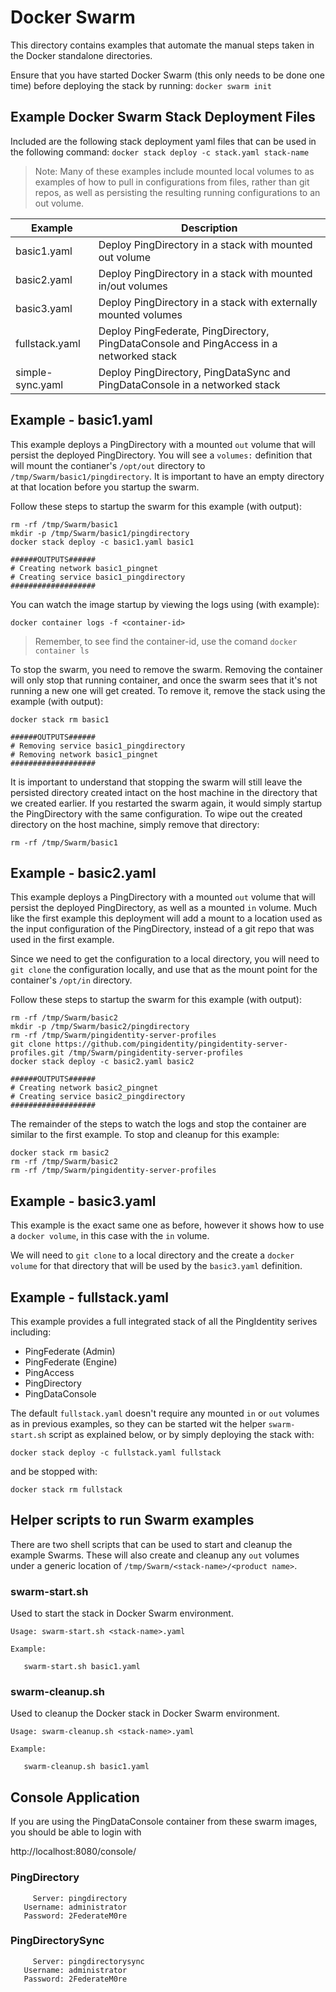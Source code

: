 # Docker Swarm
This directory contains examples that automate the manual steps taken in the Docker standalone directories.

Ensure that you have started Docker Swarm (this only needs to be done one
time) before deploying the stack by running:
`docker swarm init`


## Example Docker Swarm Stack Deployment Files
Included are the following stack deployment yaml files that can be used in the following command:
`docker stack deploy -c stack.yaml stack-name`


> Note: Many of these examples include mounted local volumes to as examples of how to pull in configurations from files, rather than git repos, as well as persisting the
resulting running configurations to an out volume.

| Example            | Description                                         |
|--------------------|-----------------------------------------------------|
| basic1.yaml        | Deploy PingDirectory in a stack with mounted out volume | 
| basic2.yaml        | Deploy PingDirectory in a stack with mounted in/out volumes |
| basic3.yaml        | Deploy PingDirectory in a stack with externally mounted volumes |
| fullstack.yaml     | Deploy PingFederate, PingDirectory, PingDataConsole and PingAccess in a networked stack |
| simple-sync.yaml   | Deploy PingDirectory, PingDataSync and PingDataConsole in a networked stack |

## Example - basic1.yaml
This example deploys a PingDirectory with a mounted `out` volume that will persist the deployed PingDirectory.  You will see a `volumes:` definition that will mount the contianer's `/opt/out` directory to `/tmp/Swarm/basic1/pingdirectory`.  It is 
important to have an empty directory at that location before you startup the swarm.

Follow these steps to startup the swarm for this example (with output):

```
rm -rf /tmp/Swarm/basic1
mkdir -p /tmp/Swarm/basic1/pingdirectory
docker stack deploy -c basic1.yaml basic1

######OUTPUTS######
# Creating network basic1_pingnet
# Creating service basic1_pingdirectory
###################
```

You can watch the image startup by viewing the logs using (with example):

  `docker container logs -f <container-id>`

  > Remember, to see find the container-id, use the comand `docker container ls`

To stop the swarm,  you need to remove the swarm.  Removing the container will only 
stop that running container, and once the swarm sees that it's not running a new one
will get created.  To remove it, remove the stack using the example (with output):

```
docker stack rm basic1

######OUTPUTS######
# Removing service basic1_pingdirectory
# Removing network basic1_pingnet
###################
```

It is important to understand that stopping the swarm will still leave the persisted directory
created intact on the host machine in the directory that we created earlier.  If 
you restarted the swarm again, it would simply startup the PingDirectory with the
same configuration.  To wipe out the created directory on the host machine, simply
remove that directory:

`rm -rf /tmp/Swarm/basic1`

## Example - basic2.yaml
This example deploys a PingDirectory with a mounted `out` volume that will persist the deployed PingDirectory, as well as a mounted `in` volume.  Much like the first example
this deployment will add a mount to a location used as the input configuration of
the PingDirectory, instead of a git repo that was used in the first example. 

Since we need to get the configuration to a local directory, you will need to `git
clone` the configuration locally, and use that as the mount point for the container's
`/opt/in` directory.

Follow these steps to startup the swarm for this example (with output):

```
rm -rf /tmp/Swarm/basic2
mkdir -p /tmp/Swarm/basic2/pingdirectory
rm -rf /tmp/Swarm/pingidentity-server-profiles
git clone https://github.com/pingidentity/pingidentity-server-profiles.git /tmp/Swarm/pingidentity-server-profiles
docker stack deploy -c basic2.yaml basic2

######OUTPUTS######
# Creating network basic2_pingnet
# Creating service basic2_pingdirectory
###################
```

The remainder of the steps to watch the logs and stop the container are similar
to the first example.  To stop and cleanup for this example:

```
docker stack rm basic2
rm -rf /tmp/Swarm/basic2
rm -rf /tmp/Swarm/pingidentity-server-profiles
``` 

## Example - basic3.yaml
This example is the exact same one as before, however it shows how to use a
`docker volume`, in this case with the `in` volume.

We will need to `git clone` to a local directory and the create a `docker volume`
for that directory that will be used by the `basic3.yaml` definition.

## Example - fullstack.yaml
This example provides a full integrated stack of all the PingIdentity serives
including:

* PingFederate (Admin)
* PingFederate (Engine)
* PingAccess
* PingDirectory
* PingDataConsole

The default `fullstack.yaml` doesn't require any mounted `in` or `out` volumes as in
previous examples, so they can be started wit the helper `swarm-start.sh` script 
as explained below, or by simply deploying the stack with:

`docker stack deploy -c fullstack.yaml fullstack`

and be stopped with:

`docker stack rm fullstack`

## Helper scripts to run Swarm examples
There are two shell scripts that can be used to start and cleanup the example
Swarms.  These will also create and cleanup any `out` volumes under a generic
location of `/tmp/Swarm/<stack-name>/<product name>`.

### swarm-start.sh
Used to start the stack in Docker Swarm environment.

```
Usage: swarm-start.sh <stack-name>.yaml

Example:

   swarm-start.sh basic1.yaml
```

### swarm-cleanup.sh
Used to cleanup the Docker stack in Docker Swarm environment.

```
Usage: swarm-cleanup.sh <stack-name>.yaml

Example:

   swarm-cleanup.sh basic1.yaml
```

## Console Application
If you are using the PingDataConsole container from these swarm images, you should be able to login with

http://localhost:8080/console/

### PingDirectory
```
     Server: pingdirectory
   Username: administrator
   Password: 2FederateM0re
```

### PingDirectorySync
```
     Server: pingdirectorysync
   Username: administrator
   Password: 2FederateM0re
```
